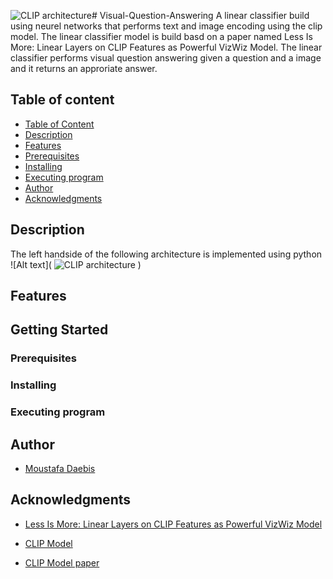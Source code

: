 ![CLIP architecture](https://github.com/Moustafa-Daebis/Visual-Question-Answering/assets/100102025/e499cee2-b623-4b51-b5cf-f54153661900)# Visual-Question-Answering
A linear classifier build using neurel networks that performs text and image encoding using the clip model. The linear classifier model is build basd on a paper named Less Is More: Linear Layers on CLIP Features as Powerful VizWiz Model. The linear classifier performs visual question answering given a question and a image and it returns an approriate answer.

## Table of content
* [Table of Content](#table-of-content)
* [Description](#description)
* [Features](#features)
* [Prerequisites](#prerequisites)
* [Installing](#installing)
* [Executing program](#executing-program)
* [Author](#author)
* [Acknowledgments](#acknowledgments)

## Description
The left handside of the  following architecture is implemented using python
![Alt text]( ![CLIP architecture](https://github.com/Moustafa-Daebis/Visual-Question-Answering/assets/100102025/d28de275-c2f2-4e46-b04e-97a1c248a5ba)
)


## Features


## Getting Started

### Prerequisites 



### Installing



### Executing program



## Author

* [Moustafa Daebis](https://github.com/Moustafa-Daebis)

## Acknowledgments
* [Less Is More: Linear Layers on CLIP Features as Powerful VizWiz Model](https://arxiv.org/pdf/2206.05281v1.pdf)

* [CLIP Model](https://github.com/openai/CLIP)

* [CLIP Model paper](https://arxiv.org/pdf/2103.00020.pdf)
